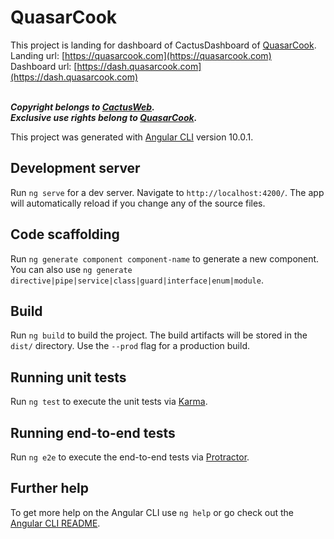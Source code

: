 # QuasarCook

This project is landing for dashboard of CactusDashboard of [QuasarCook](https://vk.com/quasarcook). <br />
Landing url: [https://quasarcook.com](https://quasarcook.com) <br />
Dashboard url: [https://dash.quasarcook.com](https://dash.quasarcook.com) <br /> <br />

***Copyright belongs to [CactusWeb](https://manager.cactusweb.io).*** <br />
***Exclusive use rights belong to [QuasarCook](https://quasarcook.com).***

This project was generated with [Angular CLI](https://github.com/angular/angular-cli) version 10.0.1.

## Development server

Run `ng serve` for a dev server. Navigate to `http://localhost:4200/`. The app will automatically reload if you change any of the source files.

## Code scaffolding

Run `ng generate component component-name` to generate a new component. You can also use `ng generate directive|pipe|service|class|guard|interface|enum|module`.

## Build

Run `ng build` to build the project. The build artifacts will be stored in the `dist/` directory. Use the `--prod` flag for a production build.

## Running unit tests

Run `ng test` to execute the unit tests via [Karma](https://karma-runner.github.io).

## Running end-to-end tests

Run `ng e2e` to execute the end-to-end tests via [Protractor](http://www.protractortest.org/).

## Further help

To get more help on the Angular CLI use `ng help` or go check out the [Angular CLI README](https://github.com/angular/angular-cli/blob/master/README.md).
